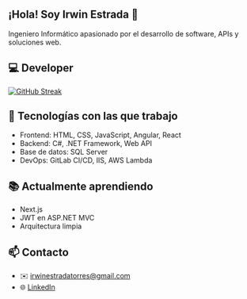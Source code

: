 ## ¡Hola! Soy Irwin Estrada 👋
Ingeniero Informático apasionado por el desarrollo de software, APIs y soluciones web.

## 💻 Developer
[![GitHub Streak](https://streak-stats.demolab.com?user=irwinet&theme=highcontrast&hide_border=true&border_radius=7&locale=es&exclude_days=Sun%2CSat)](#)

## 🧠 Tecnologías con las que trabajo
- Frontend: HTML, CSS, JavaScript, Angular, React
- Backend: C#, .NET Framework, Web API
- Base de datos: SQL Server
- DevOps: GitLab CI/CD, IIS, AWS Lambda

## 📚 Actualmente aprendiendo
- Next.js
- JWT en ASP.NET MVC
- Arquitectura limpia

## 📫 Contacto
- ✉️ irwinestradatorres@gmail.com
- 🌐 [LinkedIn](https://www.linkedin.com/in/irwin-estrada-torres-0b867a187)


<!--
**irwinet/irwinet** is a ✨ _special_ ✨ repository because its `README.md` (this file) appears on your GitHub profile.

Here are some ideas to get you started:

- 🔭 I’m currently working on ...
- 🌱 I’m currently learning ...
- 👯 I’m looking to collaborate on ...
- 🤔 I’m looking for help with ...
- 💬 Ask me about ...
- 📫 How to reach me: ...
- 😄 Pronouns: ...
- ⚡ Fun fact: ...
-->
